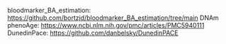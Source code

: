 bloodmarker_BA_estimation: https://github.com/bortzjd/bloodmarker_BA_estimation/tree/main
DNAm phenoAge: https://www.ncbi.nlm.nih.gov/pmc/articles/PMC5940111
DunedinPace: https://github.com/danbelsky/DunedinPACE
